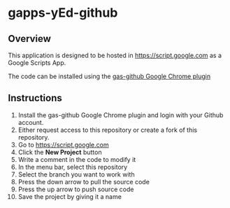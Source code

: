 # gapps-yEd-github

## Overview

This application is designed to be hosted in https://script.google.com as a Google Scripts App.

The code can be installed using the [gas-github Google Chrome plugin](https://github.com/leonhartX/gas-github)

## Instructions

1. Install the gas-github Google Chrome plugin and login with your Github account.
1. Either request access to this repository or create a fork of this repository.
1. Go to https://script.google.com
1. Click the **New Project** button
1. Write a comment in the code to modify it
1. In the menu bar, select this repository
1. Select the branch you want to work with
1. Press the down arrow to pull the source code
1. Press the up arrow to push source code
1. Save the project by giving it a name
